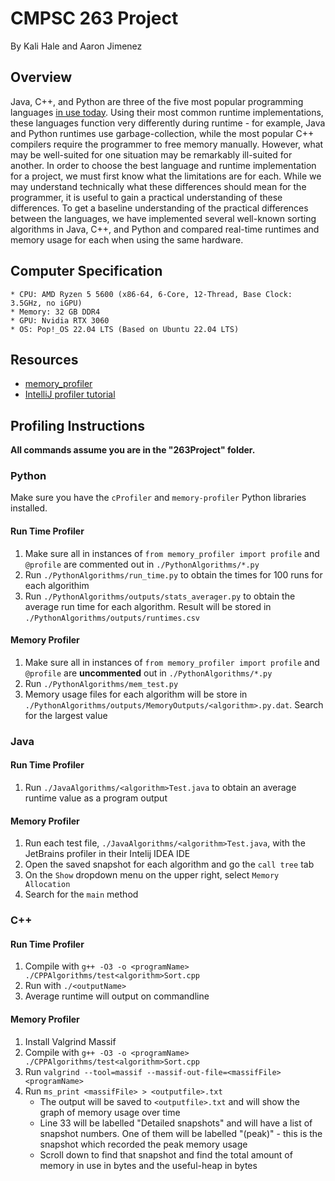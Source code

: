 # CMPSC 263 Project

By Kali Hale and Aaron Jimenez

## Overview

Java, C++, and Python are three of the five most popular programming languages [in use today](https://spectrum.ieee.org/top-programming-languages-2022). Using their most common runtime implementations, these languages function very differently during runtime - for example, Java and Python runtimes use garbage-collection, while the most popular C++ compilers require the programmer to free memory manually. However, what may be well-suited for one situation may be remarkably ill-suited for another. In order to choose the best language and runtime implementation for a project, we must first know what the limitations are for each. While we may understand technically what these differences should mean for the programmer, it is useful to gain a practical understanding of these differences. To get a baseline understanding of the practical differences between the languages, we have implemented several well-known sorting algorithms in Java, C++, and Python and compared real-time runtimes and memory usage for each when using the same hardware.

## Computer Specification
    * CPU: AMD Ryzen 5 5600 (x86-64, 6-Core, 12-Thread, Base Clock: 3.5GHz, no iGPU)
    * Memory: 32 GB DDR4
    * GPU: Nvidia RTX 3060
    * OS: Pop!_OS 22.04 LTS (Based on Ubuntu 22.04 LTS)
    
    
## Resources
* [memory_profiler](https://www.geeksforgeeks.org/monitoring-memory-usage-of-a-running-python-program/)
* [IntelliJ profiler tutorial](https://www.youtube.com/watch?v=OQcyAtukps4)


## Profiling Instructions

**All commands assume you are in the "263Project" folder.**

### Python

Make sure you have the `cProfiler` and `memory-profiler` Python libraries installed.

#### Run Time Profiler
1. Make sure all in instances of `from memory_profiler import profile` and `@profile` are commented out in `./PythonAlgorithms/*.py`
2. Run `./PythonAlgorithms/run_time.py` to obtain the times for 100 runs for each algorithim
3. Run `./PythonAlgorithms/outputs/stats_averager.py` to obtain the average run time for each algorithm. Result will be stored in `./PythonAlgorithms/outputs/runtimes.csv`

#### Memory Profiler
1. Make sure all in instances of `from memory_profiler import profile` and `@profile` are **uncommented** out in `./PythonAlgorithms/*.py`
2. Run `./PythonAlgorithms/mem_test.py`
3. Memory usage files for each algorithm will be store in `./PythonAlgorithms/outputs/MemoryOutputs/<algorithm>.py.dat`. Search for the largest value

### Java

#### Run Time Profiler
1. Run `./JavaAlgorithms/<algorithm>Test.java` to obtain an average runtime value as a program output

#### Memory Profiler
1. Run each test file, `./JavaAlgorithms/<algorithm>Test.java`, with the JetBrains profiler in their Intelij IDEA IDE
2. Open the saved snapshot for each algorithm and go the `call tree` tab
3. On the `Show` dropdown menu on the upper right, select `Memory Allocation`
4. Search for the `main` method

### C++

#### Run Time Profiler
1. Compile with `g++ -O3 -o <programName> ./CPPAlgorithms/test<algorithm>Sort.cpp`
2. Run with `./<outputName>`
3. Average runtime will output on commandline

#### Memory Profiler
1. Install Valgrind Massif
2. Compile with `g++ -O3 -o <programName> ./CPPAlgorithms/test<algorithm>Sort.cpp`
3. Run `valgrind --tool=massif --massif-out-file=<massifFile> <programName>`
4. Run `ms_print <massifFile> > <outputfile>.txt`
   - The output will be saved to `<outputfile>.txt` and will show the graph of memory usage over time
   - Line 33 will be labelled "Detailed snapshots" and will have a list of snapshot numbers. One of them will be labelled "(peak)" - this is the snapshot which recorded the peak memory usage
   - Scroll down to find that snapshot and find the total amount of memory in use in bytes and the useful-heap in bytes
